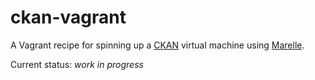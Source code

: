 # ckan-vagrant

A Vagrant recipe for spinning up a [CKAN](http://ckan.org) virtual machine using [Marelle](https://github.com/larsyencken/marelle).

Current status: _work in progress_
